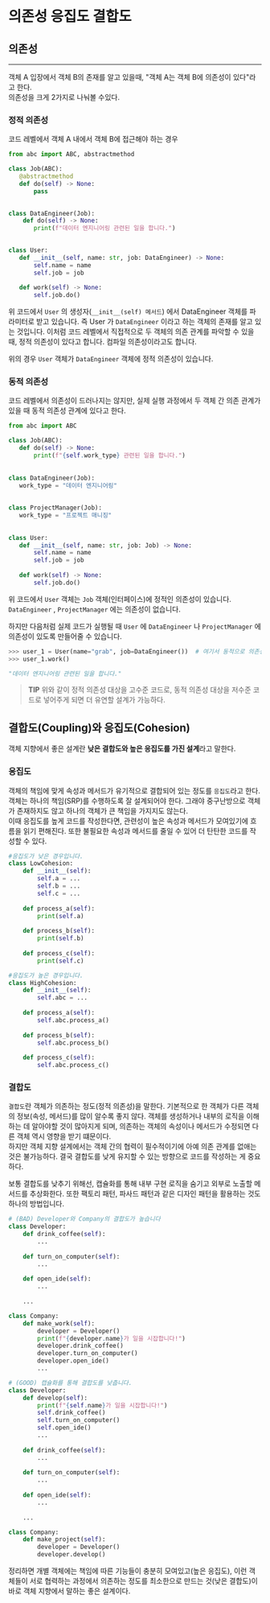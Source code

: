 # 의존성 응집도 결합도  

## 의존성
---
객체 A 입장에서 객체 B의 존재를 알고 있을때, "객체 A는 객체 B에 의존성이 있다"라고 한다.  
의존성을 크게 2가지로 나눠볼 수있다.  

### 정적 의존성
 코드 레벨에서 객체 A 내에서 객체 B에 접근해야 하는 경우  
 
 ```python
from abc import ABC, abstractmethod

class Job(ABC):
    @abstractmethod
    def do(self) -> None:
        pass

    
class DataEngineer(Job):
     def do(self) -> None:
        print(f"데이터 엔지니어링 관련된 일을 합니다.")
        

class User:
    def __init__(self, name: str, job: DataEngineer) -> None:
        self.name = name
        self.job = job
        
    def work(self) -> None:
        self.job.do()
 ```
위 코드에서 `User` 의 생성자(`__init__(self) 메서드`) 에서 DataEngineer 객체를 파라미터로 받고 있습니다. 즉 User 가 `DataEngineer` 이라고 하는 객체의 존재를 알고 있는 것입니다. 이처럼 코드 레벨에서 직접적으로 두 객체의 의존 관계를 파악할 수 있을 때, 정적 의존성이 있다고 합니다. 컴파일 의존성이라고도 합니다.

위의 경우 `User` 객체가 `DataEngineer` 객체에 정적 의존성이 있습니다.

### 동적 의존성
 코드 레벨에서 의존성이 드러나지는 않지만, 실제 실행 과정에서 두 객체 간 의존 관계가 있을 때 동적 의존성 관계에 있다고 한다.
 
 ```python
from abc import ABC

class Job(ABC):
    def do(self) -> None:
        print(f"{self.work_type} 관련된 일을 합니다.")
    
    
class DataEngineer(Job):
    work_type = "데이터 엔지니어링"
    
    
class ProjectManager(Job):
    work_type = "프로젝트 매니징"
    
    
class User:
    def __init__(self, name: str, job: Job) -> None:
        self.name = name
        self.job = job
        
    def work(self) -> None:
        self.job.do()
 ```  

 위 코드에서 `User` 객체는 `Job` 객체(인터페이스)에 정적인 의존성이 있습니다. `DataEngineer` , `ProjectManager` 에는 의존성이 없습니다.

하지만 다음처럼 실제 코드가 실행될 때 `User` 에 `DataEngineer` 나 `ProjectManager` 에 의존성이 있도록 만들어줄 수 있습니다.

```python
>>> user_1 = User(name="grab", job=DataEngineer())  # 여기서 동적으로 의존성을 만들어줍니다.
>>> user_1.work()

"데이터 엔지니어링 관련된 일을 합니다."
```

> **TIP**
> 위와 같이 정적 의존성 대상을 고수준 코드로, 동적 의존성 대상을 저수준 코드로 넣어주게 되면 더 유연할 설계가 가능하다.  


## 결합도(Coupling)와 응집도(Cohesion) 
객체 지향에서 좋은 설계란 **낮은 결합도와 높은 응집도를 가진 설계**라고 말한다.  

### 응집도
객체의 책임에 맞게 속성과 메서드가 유기적으로 결합되어 있는 정도를 `응집도`라고 한다.   
객체는 하나의 책임(SRP)를 수행하도록 잘 설계되어야 한다. 그래야 중구난방으로 객체가 존재하지도 않고 하나의 객체가 큰 책임을 가지지도 않는다.  
이때 응집도를 높게 코드를 작성한다면, 관련성이 높은 속성과 메서드가 모여있기에 흐름을 읽기 편해진다. 또한 불필요한 속성과 메서드를 줄일 수 있어 더 탄탄한 코드를 작성할 수 있다.  
```python
#응집도가 낮은 경우입니다.
class LowCohesion:
    def __init__(self):
        self.a = ...
        self.b = ...
        self.c = ...
    
    def process_a(self):
        print(self.a)
    
    def process_b(self):
        print(self.b)
    
    def process_c(self):
        print(self.c)       

#응집도가 높은 경우입니다.
class HighCohesion:
    def __init__(self):
        self.abc = ...
    
    def process_a(self):
        self.abc.process_a()
    
    def process_b(self):
        self.abc.process_b()
    
    def process_c(self):
        self.abc.process_c()
```

### 결합도 
`결합도`란 객체가 의존하는 정도(정적 의존성)을 말한다. 
기본적으로 한 객체가 다른 객체의 정보(속성, 메서드)를 많이 알수록 좋지 않다. 객체를 생성하거나 내부의 로직을 이해하는 데 알아야할 것이 많아지게 되며, 의존하는 객체의 속성이나 메서드가 수정되면 다른 객체 역시 영향을 받기 떄문이다.  
하지만 객체 지향 설계에서는 객체 간의 협력이 필수적이기에 아예 의존 관계를 없애는 것은 불가능하다. 결국 결합도를 낮게 유지할 수 있는 방향으로 코드를 작성하는 게 중요하다.  

보통 결합도를 낮추기 위해선, 캡슐화를 통해 내부 구현 로직을 숨기고 외부로 노출할 메서드를 추상화한다. 또한 팩토리 패턴, 파사드 패턴과 같은 디자인 패턴을 활용하는 것도 하나의 방법입니다.

```python
# (BAD) Developer와 Company의 결합도가 높습니다
class Developer:
    def drink_coffee(self):
        ...
    
    def turn_on_computer(self):
        ...
    
    def open_ide(self):
        ...
    
    ...

class Company:
    def make_work(self):
        developer = Developer()
        print(f"{developer.name}가 일을 시잡합니다!")
        developer.drink_coffee()
        developer.turn_on_computer()
        developer.open_ide()
        ...

# (GOOD) 캡슐화를 통해 결합도를 낮춥니다.
class Developer:
    def develop(self):
        print(f"{self.name}가 일을 시잡합니다!")
        self.drink_coffee()
        self.turn_on_computer()
        self.open_ide()
        ...
    
    def drink_coffee(self):
        ...
    
    def turn_on_computer(self):
        ...
    
    def open_ide(self):
        ...
    
    ...

class Company:
    def make_project(self):
        developer = Developer()
        developer.develop()
```
정리하면 개별 객체에는 책임에 따른 기능들이 충분히 모여있고(높은 응집도), 이런 객체들이 서로 협력하는 과정에서 의존하는 정도를 최소한으로 만드는 것(낮은 결합도)이 바로 객체 지향에서 말하는 좋은 설계이다.  